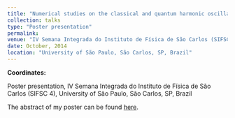 ```yaml
---
title: "Numerical studies on the classical and quantum harmonic oscillator"
collection: talks
type: "Poster presentation"
permalink: 
venue: "IV Semana Integrada do Instituto de Física de São Carlos (SIFSC 4)"
date: October, 2014
location: "University of São Paulo, São Carlos, SP, Brazil"
---
```


**Coordinates:**

Poster presentation, IV Semana Integrada do Instituto de Física de São Carlos (SIFSC 4), University of São Paulo, São Carlos, SP, Brazil

The abstract of my poster can be found [here](http://sifsc.ifsc.usp.br/livroresumos/Livro_de_Resumos_2014.pdf).
